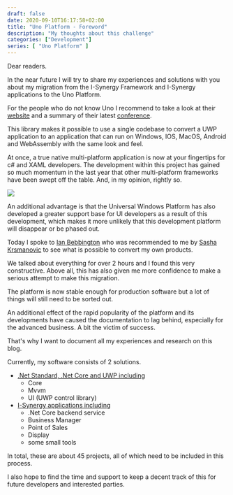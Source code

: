```yaml
---
draft: false
date: 2020-09-10T16:17:58+02:00
title: "Uno Platform - Foreword"
description: "My thoughts about this challenge"
categories: ["Development"]
series: [ "Uno Platform" ]
---
```


Dear readers.

In the near future I will try to share my experiences and solutions with you about my migration from the I-Synergy Framework and I-Synergy applications to the Uno Platform.

For the people who do not know Uno I recommend to take a look at their [website](https://platform.uno/) and a summary of their latest [conference](https://blog.mzikmund.com/2020/08/unoconf-2020/).

This library makes it possible to use a single codebase to convert a UWP application to an application that can run on Windows, IOS, MacOS, Android and WebAssembly with the same look and feel. 

At once, a true native multi-platform application is now at your fingertips for c# and XAML developers.
The development within this project has gained so much momentum in the last year that other multi-platform frameworks have been swept off the table.
And, in my opinion, rightly so.

![](https://s3.amazonaws.com/uno-website-assets/wp-content/uploads/2020/08/06113447/high-level-architecture-copy.png)

An additional advantage is that the Universal Windows Platform has also developed a greater support base for UI developers as a result of this development, which makes it more unlikely that this development platform will disappear or be phased out.</p>

Today I spoke to [Ian Bebbington](https://ian.bebbs.co.uk/) who was recommended to me by [Sasha Krsmanovic](https://www.linkedin.com/in/sashakrsmanovic) to see what is possible to convert my own products. 

We talked about everything for over 2 hours and I found this very constructive.
Above all, this has also given me more confidence to make a serious attempt to make this migration. 

The platform is now stable enough for production software but a lot of things will still need to be sorted out.

An additional effect of the rapid popularity of the platform and its developments have caused the documentation to lag behind, especially for the advanced business. A bit the victim of success.

That's why I want to document all my experiences and research on this blog.

Currently, my software consists of 2 solutions.
- [.Net Standard, .Net Core and UWP including](https://github.com/I-Synergy/I-Synergy.Framework)
  - Core
  - Mvvm
  - UI (UWP control library)
- [I-Synergy applications including](https://www.i-synergy.nl)
  - .Net Core backend service
  - Business Manager
  - Point of Sales
  - Display
  - some small tools

In total, these are about 45 projects, all of which need to be included in this process.

I also hope to find the time and support to keep a decent track of this for future developers and interested parties.